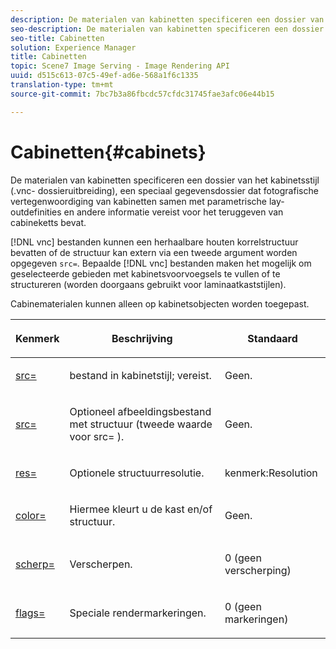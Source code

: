```yaml
---
description: De materialen van kabinetten specificeren een dossier van het kabinetsstijl (.vnc- dossieruitbreiding), een speciaal gegevensdossier dat fotografische vertegenwoordiging van kabinetten samen met parametrische lay-outdefinities en andere informatie vereist voor het teruggeven van cabineketts bevat.
seo-description: De materialen van kabinetten specificeren een dossier van het kabinetsstijl (.vnc- dossieruitbreiding), een speciaal gegevensdossier dat fotografische vertegenwoordiging van kabinetten samen met parametrische lay-outdefinities en andere informatie vereist voor het teruggeven van cabineketts bevat.
seo-title: Cabinetten
solution: Experience Manager
title: Cabinetten
topic: Scene7 Image Serving - Image Rendering API
uuid: d515c613-07c5-49ef-ad6e-568a1f6c1335
translation-type: tm+mt
source-git-commit: 7bc7b3a86fbcdc57cfdc31745fae3afc06e44b15

---
```



# Cabinetten{#cabinets}

De materialen van kabinetten specificeren een dossier van het kabinetsstijl (.vnc- dossieruitbreiding), een speciaal gegevensdossier dat fotografische vertegenwoordiging van kabinetten samen met parametrische lay-outdefinities en andere informatie vereist voor het teruggeven van cabineketts bevat.

[!DNL vnc] bestanden kunnen een herhaalbare houten korrelstructuur bevatten of de structuur kan extern via een tweede argument worden opgegeven `src=`. Bepaalde [!DNL vnc] bestanden maken het mogelijk om geselecteerde gebieden met kabinetsvoorvoegsels te vullen of te structureren (worden doorgaans gebruikt voor laminaatkaststijlen).

Cabinematerialen kunnen alleen op kabinetsobjecten worden toegepast.

<table id="table_0B16200886FE4DFEBB1E4BE8FBA67EE4"> 
 <thead> 
  <tr> 
   <th colname="col1" class="entry"> <p>Kenmerk </p> </th> 
   <th colname="col2" class="entry"> <p>Beschrijving </p> </th> 
   <th colname="col3" class="entry"> <p>Standaard </p> </th> 
  </tr> 
 </thead>
 <tbody> 
  <tr> 
   <td colname="col1"> <p> <a href="../../../../../../ir-api/http-protocol/image-rendering-api-ref/c-ir-http-protocol-ref/c-ir-http-protocol-command-reference/r-ir-src.md#reference-62c98abad22149d68d405ed6aaff8272" type="reference" format="dita" scope="local"> <span class="codeph"> src= </span></a> </p> </td> 
   <td colname="col2"> <p>bestand in kabinetstijl; vereist. </p> </td> 
   <td colname="col3"> <p>Geen. </p> </td> 
  </tr> 
  <tr> 
   <td colname="col1"> <p> <a href="../../../../../../ir-api/http-protocol/image-rendering-api-ref/c-ir-http-protocol-ref/c-ir-http-protocol-command-reference/r-ir-src.md#reference-62c98abad22149d68d405ed6aaff8272" type="reference" format="dita" scope="local"> <span class="codeph"> src= </span></a> </p> </td> 
   <td colname="col2"> <p>Optioneel afbeeldingsbestand met structuur (tweede waarde voor <span class="codeph"> src= </span>). </p> </td> 
   <td colname="col3"> <p>Geen. </p> </td> 
  </tr> 
  <tr> 
   <td colname="col1"> <p> <a href="../../../../../../ir-api/http-protocol/image-rendering-api-ref/c-ir-http-protocol-ref/c-ir-http-protocol-command-reference/r-ir-res.md#reference-0ad9de8887144c83a6db97b4994f7c04" type="reference" format="dita" scope="local"> <span class="codeph"> res= </span></a> </p> </td> 
   <td colname="col2"> <p>Optionele structuurresolutie. </p> </td> 
   <td colname="col3"> <p> <span class="codeph"> kenmerk:Resolution </span> </p> </td> 
  </tr> 
  <tr> 
   <td colname="col1"> <p> <a href="../../../../../../ir-api/http-protocol/image-rendering-api-ref/c-ir-http-protocol-ref/c-ir-http-protocol-command-reference/r-ir-http-color.md#reference-ea3cba9edfe94dbab86d8f123a9ed0aa" type="reference" format="dita" scope="local"> <span class="codeph"> color= </span></a> </p> </td> 
   <td colname="col2"> <p>Hiermee kleurt u de kast en/of structuur. </p> </td> 
   <td colname="col3"> <p>Geen. </p> </td> 
  </tr> 
  <tr> 
   <td colname="col1"> <p> <a href="../../../../../../ir-api/http-protocol/image-rendering-api-ref/c-ir-http-protocol-ref/c-ir-http-protocol-command-reference/r-ir-http-sharp.md#reference-acdd87f6b5de4e3a85e5d3c03022a35a" type="reference" format="dita" scope="local"> <span class="codeph"> scherp= </span></a> </p> </td> 
   <td colname="col2"> <p>Verscherpen. </p> </td> 
   <td colname="col3"> <p>0 (geen verscherping) </p> </td> 
  </tr> 
  <tr> 
   <td colname="col1"> <p> <a href="../../../../../../ir-api/http-protocol/image-rendering-api-ref/c-ir-http-protocol-ref/c-ir-http-protocol-command-reference/r-ir-flags.md#reference-3a4844f0f21346d79e6508aaad9a9ac9" type="reference" format="dita" scope="local"> <span class="codeph"> flags= </span></a> </p> </td> 
   <td colname="col2"> <p>Speciale rendermarkeringen. </p> </td> 
   <td colname="col3"> <p>0 (geen markeringen) </p> </td> 
  </tr> 
 </tbody> 
</table>

